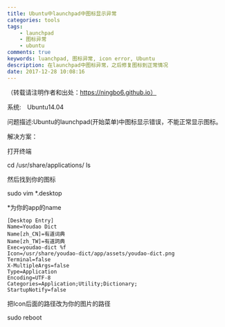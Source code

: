 ```yaml
---
title: Ubuntu中launchpad中图标显示异常
categories: tools 
tags:
    - launchpad
    - 图标异常
    - ubuntu
comments: true
keywords: luanchpad, 图标异常, icon error, Ubuntu
description: 在launchpad中图标异常，之后修复图标到正常情况
date: 2017-12-28 10:08:16
---
```

（转载请注明作者和出处：https://ningbo6.github.io）

系统:　Ubuntu14.04

问题描述:Ubuntu的launchpad(开始菜单)中图标显示错误，不能正常显示图标。

解决方案：

打开终端

cd /usr/share/applications/
ls

然后找到你的图标

sudo vim *.desktop

*为你的app的name

    [Desktop Entry]
    Name=Youdao Dict
    Name[zh_CN]=有道词典
    Name[zh_TW]=有道詞典
    Exec=youdao-dict %f
    Icon=/usr/share/youdao-dict/app/assets/youdao-dict.png
    Terminal=false
    X-MultipleArgs=false
    Type=Application
    Encoding=UTF-8
    Categories=Application;Utility;Dictionary;
    StartupNotify=false

把Icon后面的路径改为你的图片的路径

sudo reboot